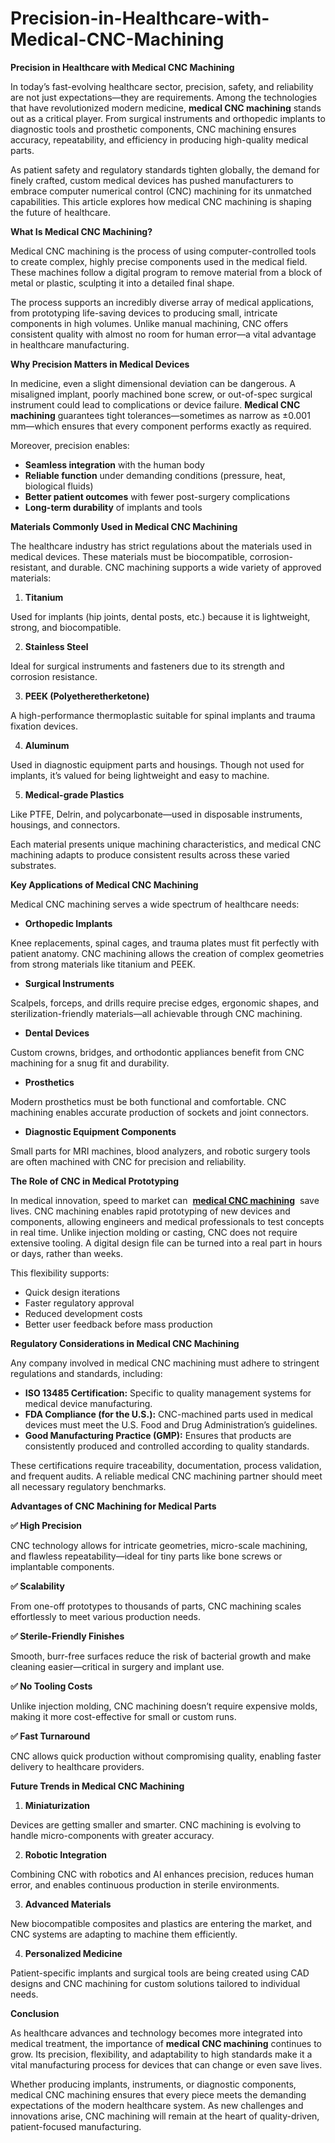 # Precision-in-Healthcare-with-Medical-CNC-Machining

<p><strong>Precision in Healthcare with Medical CNC Machining</strong></p>
<p>In today&rsquo;s fast-evolving healthcare sector, precision, safety, and reliability are not just expectations&mdash;they are requirements. Among the technologies that have revolutionized modern medicine, <strong>medical CNC machining</strong> stands out as a critical player. From surgical instruments and orthopedic implants to diagnostic tools and prosthetic components, CNC machining ensures accuracy, repeatability, and efficiency in producing high-quality medical parts.</p>
<p>As patient safety and regulatory standards tighten globally, the demand for finely crafted, custom medical devices has pushed manufacturers to embrace computer numerical control (CNC) machining for its unmatched capabilities. This article explores how medical CNC machining is shaping the future of healthcare.</p>
<p><strong>What Is Medical CNC Machining?</strong></p>
<p>Medical CNC machining is the process of using computer-controlled tools to create complex, highly precise components used in the medical field. These machines follow a digital program to remove material from a block of metal or plastic, sculpting it into a detailed final shape.</p>
<p>The process supports an incredibly diverse array of medical applications, from prototyping life-saving devices to producing small, intricate components in high volumes. Unlike manual machining, CNC offers consistent quality with almost no room for human error&mdash;a vital advantage in healthcare manufacturing.</p>
<p><strong>Why Precision Matters in Medical Devices</strong></p>
<p>In medicine, even a slight dimensional deviation can be dangerous. A misaligned implant, poorly machined bone screw, or out-of-spec surgical instrument could lead to complications or device failure. <strong>Medical CNC machining</strong> guarantees tight tolerances&mdash;sometimes as narrow as &plusmn;0.001 mm&mdash;which ensures that every component performs exactly as required.</p>
<p>Moreover, precision enables:</p>
<ul>
<li><strong>Seamless integration</strong> with the human body</li>
<li><strong>Reliable function</strong> under demanding conditions (pressure, heat, biological fluids)</li>
<li><strong>Better patient outcomes</strong> with fewer post-surgery complications</li>
<li><strong>Long-term durability</strong> of implants and tools</li>
</ul>
<p><strong>Materials Commonly Used in Medical CNC Machining</strong></p>
<p>The healthcare industry has strict regulations about the materials used in medical devices. These materials must be biocompatible, corrosion-resistant, and durable. CNC machining supports a wide variety of approved materials:</p>
<ol>
<li><strong> Titanium</strong></li>
</ol>
<p>Used for implants (hip joints, dental posts, etc.) because it is lightweight, strong, and biocompatible.</p>
<ol start="2">
<li><strong> Stainless Steel</strong></li>
</ol>
<p>Ideal for surgical instruments and fasteners due to its strength and corrosion resistance.</p>
<ol start="3">
<li><strong> PEEK (Polyetheretherketone)</strong></li>
</ol>
<p>A high-performance thermoplastic suitable for spinal implants and trauma fixation devices.</p>
<ol start="4">
<li><strong> Aluminum</strong></li>
</ol>
<p>Used in diagnostic equipment parts and housings. Though not used for implants, it&rsquo;s valued for being lightweight and easy to machine.</p>
<ol start="5">
<li><strong> Medical-grade Plastics</strong></li>
</ol>
<p>Like PTFE, Delrin, and polycarbonate&mdash;used in disposable instruments, housings, and connectors.</p>
<p>Each material presents unique machining characteristics, and medical CNC machining adapts to produce consistent results across these varied substrates.</p>
<p><strong>Key Applications of Medical CNC Machining</strong></p>
<p>Medical CNC machining serves a wide spectrum of healthcare needs:</p>
<ul>
<li><strong> Orthopedic Implants</strong></li>
</ul>
<p>Knee replacements, spinal cages, and trauma plates must fit perfectly with patient anatomy. CNC machining allows the creation of complex geometries from strong materials like titanium and PEEK.</p>
<ul>
<li><strong> Surgical Instruments</strong></li>
</ul>
<p>Scalpels, forceps, and drills require precise edges, ergonomic shapes, and sterilization-friendly materials&mdash;all achievable through CNC machining.</p>
<ul>
<li><strong> Dental Devices</strong></li>
</ul>
<p>Custom crowns, bridges, and orthodontic appliances benefit from CNC machining for a snug fit and durability.</p>
<ul>
<li><strong> Prosthetics</strong></li>
</ul>
<p>Modern prosthetics must be both functional and comfortable. CNC machining enables accurate production of sockets and joint connectors.</p>
<ul>
<li><strong> Diagnostic Equipment Components</strong></li>
</ul>
<p>Small parts for MRI machines, blood analyzers, and robotic surgery tools are often machined with CNC for precision and reliability.</p>
<p><strong>The Role of CNC in Medical Prototyping</strong></p>
<p>In medical innovation, speed to market can&nbsp; <a href="https://www.runsom.com/industry/precision-medical-parts/"><strong>medical CNC machining</strong></a> &nbsp;save lives. CNC machining enables rapid prototyping of new devices and components, allowing engineers and medical professionals to test concepts in real time. Unlike injection molding or casting, CNC does not require extensive tooling. A digital design file can be turned into a real part in hours or days, rather than weeks.</p>
<p>This flexibility supports:</p>
<ul>
<li>Quick design iterations</li>
<li>Faster regulatory approval</li>
<li>Reduced development costs</li>
<li>Better user feedback before mass production</li>
</ul>
<p><strong>Regulatory Considerations in Medical CNC Machining</strong></p>
<p>Any company involved in medical CNC machining must adhere to stringent regulations and standards, including:</p>
<ul>
<li><strong>ISO 13485 Certification:</strong> Specific to quality management systems for medical device manufacturing.</li>
<li><strong>FDA Compliance (for the U.S.):</strong> CNC-machined parts used in medical devices must meet the U.S. Food and Drug Administration&rsquo;s guidelines.</li>
<li><strong>Good Manufacturing Practice (GMP):</strong> Ensures that products are consistently produced and controlled according to quality standards.</li>
</ul>
<p>These certifications require traceability, documentation, process validation, and frequent audits. A reliable medical CNC machining partner should meet all necessary regulatory benchmarks.</p>
<p><strong>Advantages of CNC Machining for Medical Parts</strong></p>
<p><strong>✅ High Precision</strong></p>
<p>CNC technology allows for intricate geometries, micro-scale machining, and flawless repeatability&mdash;ideal for tiny parts like bone screws or implantable components.</p>
<p><strong>✅ Scalability</strong></p>
<p>From one-off prototypes to thousands of parts, CNC machining scales effortlessly to meet various production needs.</p>
<p><strong>✅ Sterile-Friendly Finishes</strong></p>
<p>Smooth, burr-free surfaces reduce the risk of bacterial growth and make cleaning easier&mdash;critical in surgery and implant use.</p>
<p><strong>✅ No Tooling Costs</strong></p>
<p>Unlike injection molding, CNC machining doesn&rsquo;t require expensive molds, making it more cost-effective for small or custom runs.</p>
<p><strong>✅ Fast Turnaround</strong></p>
<p>CNC allows quick production without compromising quality, enabling faster delivery to healthcare providers.</p>
<p><strong>Future Trends in Medical CNC Machining</strong></p>
<ol>
<li><strong> Miniaturization</strong></li>
</ol>
<p>Devices are getting smaller and smarter. CNC machining is evolving to handle micro-components with greater accuracy.</p>
<ol start="2">
<li><strong> Robotic Integration</strong></li>
</ol>
<p>Combining CNC with robotics and AI enhances precision, reduces human error, and enables continuous production in sterile environments.</p>
<ol start="3">
<li><strong> Advanced Materials</strong></li>
</ol>
<p>New biocompatible composites and plastics are entering the market, and CNC systems are adapting to machine them efficiently.</p>
<ol start="4">
<li><strong> Personalized Medicine</strong></li>
</ol>
<p>Patient-specific implants and surgical tools are being created using CAD designs and CNC machining for custom solutions tailored to individual needs.</p>
<p><strong>Conclusion</strong></p>
<p>As healthcare advances and technology becomes more integrated into medical treatment, the importance of <strong>medical CNC machining</strong> continues to grow. Its precision, flexibility, and adaptability to high standards make it a vital manufacturing process for devices that can change or even save lives.</p>
<p>Whether producing implants, instruments, or diagnostic components, medical CNC machining ensures that every piece meets the demanding expectations of the modern healthcare system. As new challenges and innovations arise, CNC machining will remain at the heart of quality-driven, patient-focused manufacturing.</p>
<p>&nbsp;</p>
<p>&nbsp;</p>
<!-- Comments are visible in the HTML source only -->
